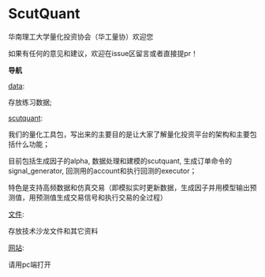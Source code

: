 # ScutQuant
华南理工大学量化投资协会（华工量协）欢迎您

如果有任何的意见和建议，欢迎在issue区留言或者直接提pr！

**导航**


[data](https://github.com/HaoningChen/ScutQuant/tree/main/data): 

存放练习数据;  

[scutquant](https://github.com/HaoningChen/ScutQuant/tree/main/scutquant):

我们的量化工具包，写出来的主要目的是让大家了解量化投资平台的架构和主要包括什么功能；

目前包括生成因子的alpha, 数据处理和建模的scutquant, 生成订单命令的signal_generator, 回测用的account和执行回测的executor；

特色是支持高频数据和仿真交易（即模拟实时更新数据，生成因子并用模型输出预测值，用预测值生成交易信号和执行交易的全过程）

[文件](https://github.com/HaoningChen/ScutQuant/tree/main/文件): 

存放技术沙龙文件和其它资料  

[网站](https://haoningchen.github.io/ScutQuant/): 

请用pc端打开
